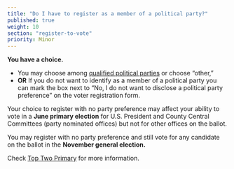 ```yaml
---
title: "Do I have to register as a member of a political party?"
published: true
weight: 10
section: "register-to-vote"
priority: Minor
---
```

**You have a choice.**  
- You may choose among [qualified political parties](http://www.sos.ca.gov/elections/political-parties/qualified-political-parties/) or choose “other,”  
- **OR** If you do not want to identify as a member of a political party you can mark the box next to “No, I do not want to disclose a political party preference” on the voter registration form.  

Your choice to register with no party preference may affect your ability to vote in a **June primary election** for U.S. President and County Central Committees (party nominated offices) but not for other offices on the ballot.  

You may register with no party preference and still vote for any candidate on the ballot in the **November general election.**  

Check [Top Two Primary](#item-what-is-top-two-primary) for more information.  
